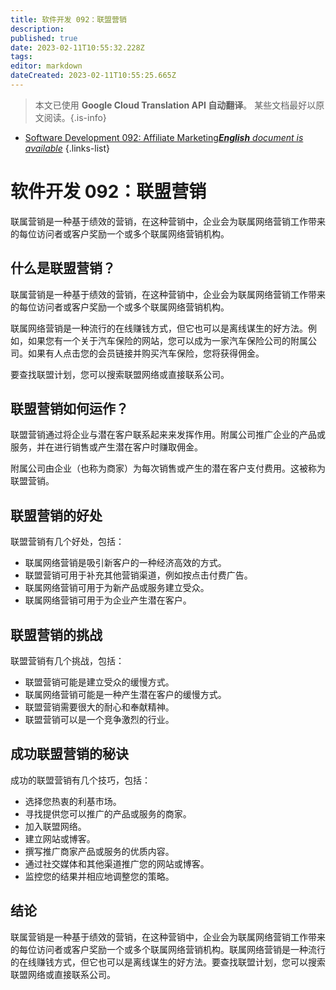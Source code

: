 ```yaml
---
title: 软件开发 092：联盟营销
description: 
published: true
date: 2023-02-11T10:55:32.228Z
tags: 
editor: markdown
dateCreated: 2023-02-11T10:55:25.665Z
---
```


> 本文已使用 **Google Cloud Translation API 自动翻译**。
某些文档最好以原文阅读。{.is-info}



- [Software Development 092: Affiliate Marketing***English** document is available*](/en/Knowledge-base/Software-Development/Learning/software-development-092-affiliate-marketing)
{.links-list}


# 软件开发 092：联盟营销

联属营销是一种基于绩效的营销，在这种营销中，企业会为联属网络营销工作带来的每位访问者或客户奖励一个或多个联属网络营销机构。

## 什么是联盟营销？

联属营销是一种基于绩效的营销，在这种营销中，企业会为联属网络营销工作带来的每位访问者或客户奖励一个或多个联属网络营销机构。

联属网络营销是一种流行的在线赚钱方式，但它也可以是离线谋生的好方法。例如，如果您有一个关于汽车保险的网站，您可以成为一家汽车保险公司的附属公司。如果有人点击您的会员链接并购买汽车保险，您将获得佣金。

要查找联盟计划，您可以搜索联盟网络或直接联系公司。

## 联盟营销如何运作？

联盟营销通过将企业与潜在客户联系起来来发挥作用。附属公司推广企业的产品或服务，并在进行销售或产生潜在客户时赚取佣金。

附属公司由企业（也称为商家）为每次销售或产生的潜在客户支付费用。这被称为联盟营销。

## 联盟营销的好处

联盟营销有几个好处，包括：

- 联属网络营销是吸引新客户的一种经济高效的方式。
- 联盟营销可用于补充其他营销渠道，例如按点击付费广告。
- 联属网络营销可用于为新产品或服务建立受众。
- 联属网络营销可用于为企业产生潜在客户。

## 联盟营销的挑战

联盟营销有几个挑战，包括：

- 联盟营销可能是建立受众的缓慢方式。
- 联属网络营销可能是一种产生潜在客户的缓慢方式。
- 联盟营销需要很大的耐心和奉献精神。
- 联盟营销可以是一个竞争激烈的行业。

## 成功联盟营销的秘诀

成功的联盟营销有几个技巧，包括：

- 选择您热衷的利基市场。
- 寻找提供您可以推广的产品或服务的商家。
- 加入联盟网络。
- 建立网站或博客。
- 撰写推广商家产品或服务的优质内容。
- 通过社交媒体和其他渠道推广您的网站或博客。
- 监控您的结果并相应地调整您的策略。

## 结论

联属营销是一种基于绩效的营销，在这种营销中，企业会为联属网络营销工作带来的每位访问者或客户奖励一个或多个联属网络营销机构。联属网络营销是一种流行的在线赚钱方式，但它也可以是离线谋生的好方法。要查找联盟计划，您可以搜索联盟网络或直接联系公司。